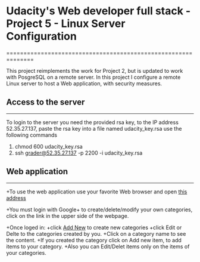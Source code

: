 # Udacity's Web developer full stack - Project 5 - Linux Server Configuration
==============================================================

   This project reimplements the work for Project 2, but is updated to work 
with PosgreSQL on a remote server.
   In this project I configure a remote Linux server to host a Web application,
with security measures. 




## Access to the server
-----------------------

   To login to the server you need the provided rsa key, to the IP address 52.35.27.137, paste the rsa key into
   a file named udacity_key.rsa
   use the following commands
   
   1. chmod 600 udacity_key.rsa
   2. ssh grader@52.35.27.137 -p 2200 -i udacity_key.rsa

## Web application
------------------
+To use the web application use your favorite Web browser and open [this address](http://ec2-52-35-27-137.us-west-2.compute.amazonaws.com/)

+You must login with Google+ to create/delete/modify your own categories, click on the link in the upper side of the webpage. 


+Once loged in:
  +click [Add New](http://ec2-52-35-27-137.us-west-2.compute.amazonaws.com/catalog/new) to create new categories
  +click Edit or Delte to the categories created by you.
  +Click on a category name to see the content.
  +If you created the category click on Add new item, to add items to your category.
  +Also you can Edit/Delet items only on the items of your categories.
   



